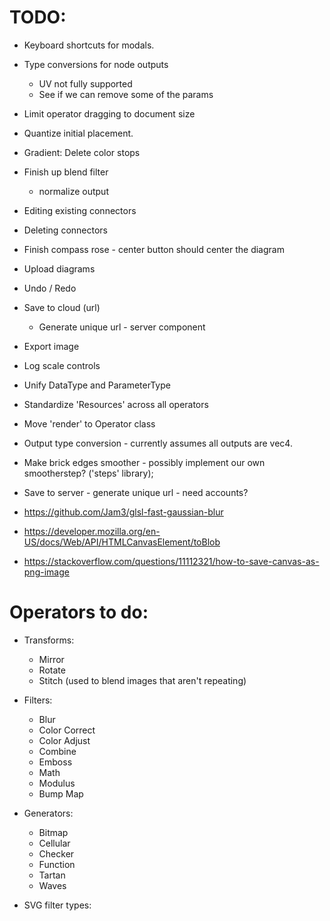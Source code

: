 # TODO:

* Keyboard shortcuts for modals.
* Type conversions for node outputs
  * UV not fully supported
  * See if we can remove some of the params
* Limit operator dragging to document size
* Quantize initial placement.
* Gradient: Delete color stops
* Finish up blend filter
  - normalize output
* Editing existing connectors
* Deleting connectors
* Finish compass rose - center button should center the diagram
* Upload diagrams
* Undo / Redo
* Save to cloud (url)
  * Generate unique url - server component
* Export image
* Log scale controls
* Unify DataType and ParameterType
* Standardize 'Resources' across all operators
* Move 'render' to Operator class
* Output type conversion - currently assumes all outputs are vec4.
* Make brick edges smoother - possibly implement our own smootherstep? ('steps' library);
* Save to server - generate unique url - need accounts?

* https://github.com/Jam3/glsl-fast-gaussian-blur
* https://developer.mozilla.org/en-US/docs/Web/API/HTMLCanvasElement/toBlob
* https://stackoverflow.com/questions/11112321/how-to-save-canvas-as-png-image

# Operators to do:
  * Transforms:
    * Mirror
    * Rotate
    * Stitch (used to blend images that aren't repeating)
  * Filters:
    * Blur
    * Color Correct
    * Color Adjust
    * Combine
    * Emboss
    * Math
    * Modulus
    * Bump Map
  * Generators:
    * Bitmap
    * Cellular
    * Checker
    * Function
    * Tartan
    * Waves

  * SVG filter types:
    <feColorMatrix>
    <feComponentTransfer>
    <feComposite>
    <feConvolveMatrix>
    <feDiffuseLighting>
    <feDisplacementMap>
    <feImage>
    <feMerge>
    <feMorphology>
    <feOffset>
    <feSpecularLighting>
    <feTile>
    <feTurbulence>
